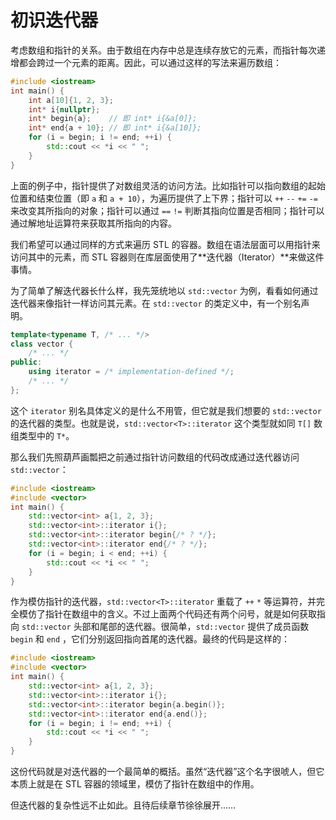 # 初识迭代器

考虑数组和指针的关系。由于数组在内存中总是连续存放它的元素，而指针每次递增都会跨过一个元素的距离。因此，可以通过这样的写法来遍历数组：
```cpp
#include <iostream>
int main() {
    int a[10]{1, 2, 3};
    int* i{nullptr};
    int* begin{a};    // 即 int* i{&a[0]};
    int* end{a + 10}; // 即 int* i{&a[10]};
    for (i = begin; i != end; ++i) {
        std::cout << *i << " ";
    }
}
```

上面的例子中，指针提供了对数组灵活的访问方法。比如指针可以指向数组的起始位置和结束位置（即 `a` 和 `a + 10`），为遍历提供了上下界；指针可以 `++` `--` `+=` `-=` 来改变其所指向的对象；指针可以通过 `==` `!=` 判断其指向位置是否相同；指针可以通过解地址运算符来获取其所指向的内容。

我们希望可以通过同样的方式来遍历 STL 的容器。数组在语法层面可以用指针来访问其中的元素，而 STL 容器则在库层面使用了**迭代器（Iterator）**来做这件事情。

为了简单了解迭代器长什么样，我先笼统地以 `std::vector` 为例，看看如何通过迭代器来像指针一样访问其元素。在 `std::vector` 的类定义中，有一个别名声明。
```cpp
template<typename T, /* ... */>
class vector {
    /* ... */
public:
    using iterator = /* implementation-defined */;
    /* ... */
};
```

这个 `iterator` 别名具体定义的是什么不用管，但它就是我们想要的 `std::vector` 的迭代器的类型。也就是说，`std::vector<T>::iterator` 这个类型就如同 `T[]` 数组类型中的 `T*`。

那么我们先照葫芦画瓢把之前通过指针访问数组的代码改成通过迭代器访问 `std::vector`：
```cpp
#include <iostream>
#include <vector>
int main() {
    std::vector<int> a{1, 2, 3};
    std::vector<int>::iterator i{};
    std::vector<int>::iterator begin{/* ? */};    
    std::vector<int>::iterator end{/* ? */};
    for (i = begin; i < end; ++i) {
        std::cout << *i << " ";
    }
}
```
作为模仿指针的迭代器，`std::vector<T>::iterator` 重载了 `++` `*` 等运算符，并完全模仿了指针在数组中的含义。不过上面两个代码还有两个问号，就是如何获取指向 `std::vector` 头部和尾部的迭代器。很简单，`std::vector` 提供了成员函数 `begin` 和 `end` ，它们分别返回指向首尾的迭代器。最终的代码是这样的：

```CPP
#include <iostream>
#include <vector>
int main() {
    std::vector<int> a{1, 2, 3};
    std::vector<int>::iterator i{};
    std::vector<int>::iterator begin{a.begin()};    
    std::vector<int>::iterator end{a.end()};
    for (i = begin; i != end; ++i) {
        std::cout << *i << " ";
    }
}
```
这份代码就是对迭代器的一个最简单的概括。虽然“迭代器”这个名字很唬人，但它本质上就是在 STL 容器的领域里，模仿了指针在数组中的作用。

但迭代器的复杂性远不止如此。且待后续章节徐徐展开……